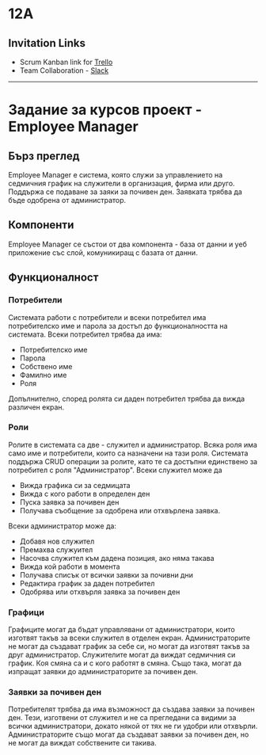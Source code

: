 # 12A

## Invitation Links
* Scrum Kanban link for [Trello](https://trello.com/invite/b/ciGZHXmK/ab8d57bca816ec223dee889142558df4/12a)
* Team Collaboration - [Slack](https://join.slack.com/t/se12a/shared_invite/zt-1gg75nd9d-fYNwKJomFXkjxsSNt0IFiQ)

--------------------------------------------------------------------------

# Задание за курсов проект - Employee Manager

## Бърз преглед
Employee Manager е система, която служи за управлението на седмичния график на служители в организация, фирма или друго. Поддържа се подаване за заяки за почивен ден. Заявката трябва да бъде одобрена от администратор.

## Компоненти
Employee Manager се състои от два компонента  - база от данни и уеб приложение със слой, комуникиращ с базата от данни.

## Функционалност
### Потребители
Системата работи с потребители и всеки потребител има потребителско име и парола за достъп до функционалността на системата. Всеки потребител трябва да има:
* Потребителско име
* Парола
* Собствено име
* Фамилно име
* Роля

Допълнително, според ролята си даден потребител трябва да вижда различен екран.

### Роли
Ролите в системата са две - служител и администратор. Всяка роля има само име и потребители, които са назначени на тази роля. Системата поддържа CRUD операции за ролите, като те са достъпни единствено за потребител с роля "Администратор".
Всеки служител може да
* Вижда графика си за седмицата
* Вижда с кого работи в определен ден
* Пуска заявка за почивен ден
* Получава съобщение за одобрена или отхвърлена заявка.

Всеки администратор може да:
* Добавя нов служител
* Премахва служуител
* Насочва служител към дадена позиция, ако няма такава
* Вижда кой работи в момента
* Получава списък от всички заявки за почивни дни
* Редактира график за даден потребител
* Одобрява или отхвърля заявка за почивен ден

### Графици
Графиците могат да бъдат управлявани от администратори, които изготвят такъв за всеки служител в отделен екран. Администраторите не могат да създават график за себе си, но могат да изготвят такъв за друг администратор.
Служителите могат да виждат седмичния си график. Коя смяна са и с кого работят в смяна. Също така, могат да изпращат заявки до администраторите за почивен ден.


### Заявки за почивен ден
Потребителят трябва да има възможност да създава заявки за почивен ден. Тези, изготвени от служител и не са прегледани са видими за всички администратори, докато някой от тях не ги удобри или отхвърли. Администраторите също могат да създават заявки за почивен ден, но не могат да виждат собствените си такива.
